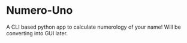 # Numero-Uno
A CLI based python app to calculate numerology of your name! Will be converting into GUI later.

